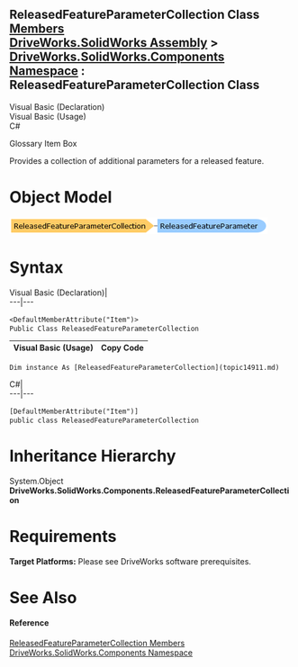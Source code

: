 ReleasedFeatureParameterCollection Class   
[Members](topic14912.md)   
[DriveWorks.SolidWorks Assembly](topic13342.md) > [DriveWorks.SolidWorks.Components Namespace](topic13925.md) : ReleasedFeatureParameterCollection Class  
---  
  
Visual Basic (Declaration)    
Visual Basic (Usage)    
C# 

Glossary Item Box

Provides a collection of additional parameters for a released feature. 

# Object Model

![](dotnetdiagramimages/image846.png)

# Syntax

Visual Basic (Declaration)|   
---|---  
      
    
    <DefaultMemberAttribute("Item")>
    Public Class ReleasedFeatureParameterCollection   
  
Visual Basic (Usage)| Copy Code  
---|---  
      
    
    Dim instance As [ReleasedFeatureParameterCollection](topic14911.md)  
  
C#|   
---|---  
      
    
    [DefaultMemberAttribute("Item")]
    public class ReleasedFeatureParameterCollection   
  
# Inheritance Hierarchy

System.Object  
**DriveWorks.SolidWorks.Components.ReleasedFeatureParameterCollection**  


# Requirements

**Target Platforms:** Please see DriveWorks software prerequisites.

# See Also

#### Reference

[ReleasedFeatureParameterCollection Members](topic14912.md)   
[DriveWorks.SolidWorks.Components Namespace](topic13925.md)


